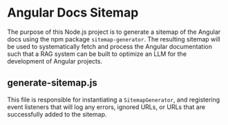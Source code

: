 # Angular Docs Sitemap 

The purpose of this Node.js project is to generate a sitemap of the Angular docs using the npm package `sitemap-generator`. The resulting sitemap will be used to systematically fetch and process the Angular documentation such that a RAG system can be built to optimize an LLM for the development of Angular projects. 

## generate-sitemap.js

This file is responsible for instantiating a `SitemapGenerator`, and registering event listeners that will log any errors, ignored URLs, or URLs that are successfully added to the sitemap. 
